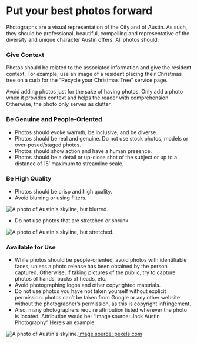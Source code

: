 # Put your best photos forward

Photographs are a visual representation of the City and of Austin. As such, they should be professional, beautiful, compelling and representative of the diversity and unique character Austin offers. All photos should:

### Give Context <a id="give-context"></a>

Photos should be related to the associated information and give the resident context. For example, use an image of a resident placing their Christmas tree on a curb for the “Recycle your Christmas Tree” service page.

Avoid adding photos just for the sake of having photos. Only add a photo when it provides context and helps the reader with comprehension. Otherwise, the photo only serves as clutter.

### Be Genuine and People-Oriented <a id="be-genuine-and-people-oriented"></a>

* Photos should evoke warmth, be inclusive, and be diverse.
* Photos should be real and genuine. Do not use stock photos, models or over-posed/staged photos.
* Photos should show action and have a human presence.
* Photos should be a detail or up-close shot of the subject or up to a distance of 15’ maximum to streamline scale.

### Be High Quality <a id="be-high-quality"></a>

* Photos should be crisp and high quality.
* Avoid blurring or using filters.

![A photo of Austin&apos;s skyline, but blurred.](https://cityofaustin.github.io/digital-services-style-guide/assets/img/bluraustin.jpg)

* Do not use photos that are stretched or shrunk.

![A photo of Austin&apos;s skyline, but stretched.](https://cityofaustin.github.io/digital-services-style-guide/assets/img/stretchedaustin.jpg)

### Available for Use <a id="available-for-use"></a>

* While photos should be people-oriented, avoid photos with identifiable faces, unless a photo release has been obtained by the person captured. Otherwise, if taking pictures of the public, try to capture photos of hands, backs of heads, etc.
* Avoid photographing logos and other copyrighted materials.
* Do not use photos you have not taken yourself without explicit permission. photos can’t be taken from Google or any other website without the photographer’s permission, as this is copyright infringement.
* Also, many photographers require attribution listed wherever the photo is located. Attribution would be: “Image source: Jack Austin Photography” Here’s an example:

![A photo of Austin&apos;s skyline.](https://cityofaustin.github.io/digital-services-style-guide/assets/img/austinskyline.jpeg)[Image source: pexels.com](https://www.pexels.com/photo/green-tree-macro-photography-668282/)

